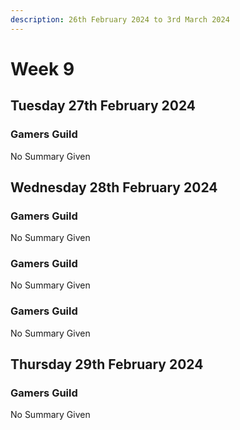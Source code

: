 ```yaml
---
description: 26th February 2024 to 3rd March 2024
---
```


# Week 9

## Tuesday 27th February 2024

### Gamers Guild

No Summary Given 


## Wednesday 28th February 2024



### Gamers Guild

No Summary Given

### Gamers Guild

No Summary Given

### Gamers Guild

No Summary Given 


## Thursday 29th February 2024

### Gamers Guild

No Summary Given